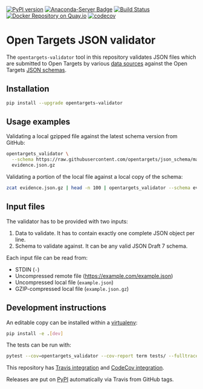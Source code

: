 [![PyPI version](https://badge.fury.io/py/opentargets-validator.svg)](https://badge.fury.io/py/opentargets-validator)
[![Anaconda-Server Badge](https://anaconda.org/bioconda/opentargets-validator/badges/version.svg)](https://anaconda.org/bioconda/opentargets-validator)
[![Build Status](https://travis-ci.org/opentargets/validator.svg?branch=master)](https://travis-ci.org/opentargets/validator)
[![Docker Repository on Quay.io](https://quay.io/repository/opentargets/validator/status "Docker Repository on Quay.io")](https://quay.io/repository/opentargets/validator)
[![codecov](https://codecov.io/gh/opentargets/validator/branch/master/graph/badge.svg)](https://codecov.io/gh/opentargets/validator)

# Open Targets JSON validator
The `opentargets-validator` tool in this repository validates JSON files which are submitted to Open Targets by various [data sources](https://docs.targetvalidation.org/data-sources/data-sources) against the Open Targets [JSON schemas](https://github.com/opentargets/json_schema).

## Installation
```bash
pip install --upgrade opentargets-validator
```

## Usage examples
Validating a local gzipped file against the latest schema version from GitHub:
```bash
opentargets_validator \
  --schema https://raw.githubusercontent.com/opentargets/json_schema/master/schemas/disease_target_evidence.json \
  evidence.json.gz
```

Validating a portion of the local file against a local copy of the schema:
```bash
zcat evidence.json.gz | head -n 100 | opentargets_validator --schema evidence_schema.json
```

## Input files
The validator has to be provided with two inputs:
1. Data to validate. It has to contain exactly one complete JSON object per line.
2. Schema to validate against. It can be any valid JSON Draft 7 schema.

Each input file can be read from:
* STDIN (`-`)
* Uncompressed remote file (https://example.com/example.json)
* Uncompressed local file (`example.json`)
* GZIP-compressed local file (`example.json.gz`)

## Development instructions 
An editable copy can be installed within a [virtualenv](https://virtualenv.pypa.io/en/latest/):
```bash
pip install -e .[dev]
```

The tests can be run with:
```sh
pytest --cov=opentargets_validator --cov-report term tests/ --fulltrace
```

This repository has [Travis integration](https://travis-ci.com/opentargets/validator) and [CodeCov integration](https://codecov.io/gh/opentargets/validator).

Releases are put on [PyPI](https://pypi.org/project/opentargets-validator) automatically via Travis from GitHub tags.
